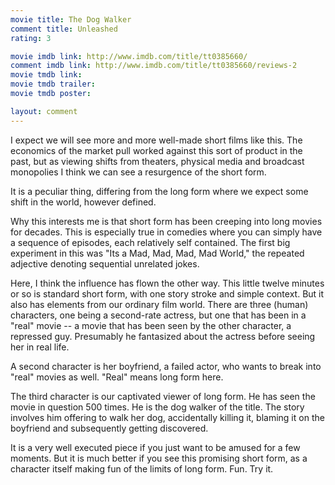 ```yaml
---
movie title: The Dog Walker
comment title: Unleashed
rating: 3

movie imdb link: http://www.imdb.com/title/tt0385660/
comment imdb link: http://www.imdb.com/title/tt0385660/reviews-2
movie tmdb link: 
movie tmdb trailer: 
movie tmdb poster: 

layout: comment
---
```


I expect we will see more and more well-made short films like this. The economics of the market pull worked against this sort of product in the past, but as viewing shifts from theaters, physical media and broadcast monopolies I think we can see a resurgence of the short form. 

It is a peculiar thing, differing from the long form where we expect some shift in the world, however defined.

Why this interests me is that short form has been creeping into long movies for decades. This is especially true in comedies where you can simply have a sequence of episodes, each relatively self contained. The first big experiment in this was "Its a Mad, Mad, Mad, Mad World," the repeated adjective denoting sequential unrelated jokes.

Here, I think the influence has flown the other way. This little twelve minutes or so is standard short form, with one story stroke and simple context. But it also has elements from our ordinary film world. There are three (human) characters, one being a second-rate actress, but one that has been in a "real" movie -- a movie that has been seen by the other character, a repressed guy. Presumably he fantasized about the actress before seeing her in real life. 

A second character is her boyfriend, a failed actor, who wants to break into "real" movies as well. "Real" means long form here. 

The third character is our captivated viewer of long form. He has seen the movie in question 500 times. He is the dog walker of the title. The story involves him offering to walk her dog, accidentally killing it, blaming it on the boyfriend and subsequently getting discovered. 

It is a very well executed piece if you just want to be amused for a few moments. But it is much better if you see this promising short form, as a character itself making fun of the limits of long form. Fun. Try it.